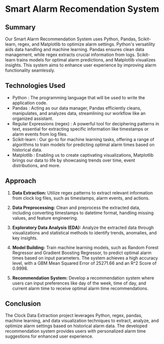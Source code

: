 # Smart Alarm Recomendation System

## Summary

Our Smart Alarm Recommendation System uses Python, Pandas, Scikit-learn, regex, and Matplotlib to optimize alarm settings. Python's versatility aids data handling and machine learning. Pandas ensures clean data management, while regex extracts crucial information from logs. Scikit-learn trains models for optimal alarm predictions, and Matplotlib visualizes insights. This system aims to enhance user experience by improving alarm functionality seamlessly.

## Technologies Used

- Python : The programming language that will be used to write the application code.
- Pandas : Acting as our data manager, Pandas efficiently cleans, manipulates, and analyzes data, streamlining our workflow like an organized assistant.
- Regular Expressions (regex) : A powerful tool for deciphering patterns in text, essential for extracting specific information like timestamps or alarm events from log files.
- Scikit-learn : Our go-to for machine learning tasks, offering a range of algorithms to train models for predicting optimal alarm times based on historical data.
- Matplotlib : Enabling us to create captivating visualizations, Matplotlib brings our data to life by showcasing trends over time, event distributions, and more.

## Approach

1. **Data Extraction:** Utilize regex patterns to extract relevant information from clock log files, such as timestamps, alarm events, and actions.
   
2. **Data Preprocessing:** Clean and preprocess the extracted data, including converting timestamps to datetime format, handling missing values, and feature engineering.
   
3. **Exploratory Data Analysis (EDA):** Analyze the extracted data through visualizations and statistical methods to identify trends, anomalies, and key insights.
   
4. **Model Building:** Train machine learning models, such as Random Forest Regressor and Gradient Boosting Regressor, to predict optimal alarm times based on input parameters. The system achieves a high accuracy level, with a GBM Mean Squared Error of 25271.66 and an R^2 Score of 0.9998.
   
5. **Recommendation System:** Develop a recommendation system where users can input preferences like day of the week, time of day, and current alarm time to receive optimal alarm time recommendations.

## Conclusion

The Clock Data Extraction project leverages Python, regex, pandas, machine learning, and data visualization techniques to extract, analyze, and optimize alarm settings based on historical alarm data. The developed recommendation system provides users with personalized alarm time suggestions for enhanced user experience.
